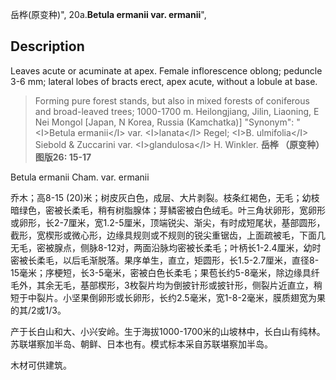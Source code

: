 岳桦(原变种)",
20a.**Betula ermanii var. ermanii**",

## Description
Leaves acute or acuminate at apex. Female inflorescence oblong; peduncle 3-6 mm; lateral lobes of bracts erect, apex acute, without a lobule at base.

> Forming pure forest stands, but also in mixed forests of coniferous and broad-leaved trees; 1000-1700 m. Heilongjiang, Jilin, Liaoning, E Nei Mongol [Japan, N Korea, Russia (Kamchatka)]
  "Synonym": "&lt;I&gt;Betula ermanii&lt;/I&gt; var. &lt;I&gt;lanata&lt;/I&gt; Regel; &lt;I&gt;B. ulmifolia&lt;/I&gt; Siebold &amp; Zuccarini var. &lt;I&gt;glandulosa&lt;/I&gt; H. Winkler.
**岳桦 （原变种） 图版26: 15-17**

Betula ermanii Cham. var. ermanii

乔木；高8-15 (20)米；树皮灰白色，成层、大片剥裂。枝条红褐色，无毛；幼枝暗绿色，密被长柔毛，稍有树脂腺体；芽鳞密被白色绒毛。叶三角状卵形，宽卵形或卵形，长2-7厘米，宽1.2-5厘米，顶端锐尖、渐尖，有时成短尾状，基部圆形，截形，宽楔形或微心形，边缘具规则或不规则的锐尖重锯齿，上面疏被毛，下面几无毛，密被腺点，侧脉8-12对，两面沿脉均密被长柔毛；叶柄长1-2.4厘米，幼时密被长柔毛，以后毛渐脱落。果序单生，直立，矩圆形，长1.5-2.7厘米，直径8-15毫米；序梗短，长3-5毫米，密被白色长柔毛；果苞长约5-8毫米，除边缘具纤毛外，其余无毛，基部楔形，3枚裂片均为倒披针形或披针形，侧裂片近直立，稍短于中裂片。小坚果倒卵形或长卵形，长约2.5毫米，宽1-8-2毫米，膜质翅宽为果的其/2或1/3。

产于长白山和大、小兴安岭。生于海拔1000-1700米的山坡林中，长白山有纯林。苏联堪察加半岛、朝鲜、日本也有。模式标本采自苏联堪察加半岛。

木材可供建筑。
